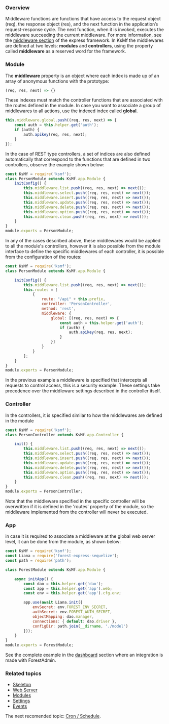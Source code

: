 ### Overview
Middleware functions are functions that have access to the request object (req), the response object (res), and the next function in the application’s request-response cycle. The next function, when it is invoked, executes the middleware succeeding the current middleware. For more information, see the [middleware section](https://expressjs.com/en/guide/writing-middleware.html) of the express framework. In KsMf the middlewares are defined at two levels: **modules** and **controllers**, using the property called **middleware** as a reserved word for the framework. 

### Module
The **middleware** property is an object where each index is made up of an array of anonymous functions with the prototype:
```js
(req, res, next) => {}
```
These indexes must match the controller functions that are associated with the routes defined in the module. In case you want to associate a group of middlewares to all actions, use the indexed index called **global**.  

```js
this.middleware.global.push((req, res, next) => {
	const auth = this.helper.get('auth');
	if (auth) {
		auth.apikey(req, res, next);
	}
});
```

In the case of REST type controllers, a set of indices are also defined automatically that correspond to the functions that are defined in two controllers, observe the example shown below: 
```js
const KsMf = require('ksmf');
class PersonModule extends KsMf.app.Module {
    initConfig() {
        this.middleware.list.push((req, res, next) => next());
        this.middleware.select.push((req, res, next) => next());
        this.middleware.insert.push((req, res, next) => next());
        this.middleware.update.push((req, res, next) => next());
        this.middleware.delete.push((req, res, next) => next());
        this.middleware.option.push((req, res, next) => next());
        this.middleware.clean.push((req, res, next) => next());
    }
}
module.exports = PersonModule;
```
In any of the cases described above, these middlewares would be applied to all the module's controllers, however it is also possible from the module interface to define the specific middlewares of each controller, it is possible from the configuration of the routes: 
 
```js
const KsMf = require('ksmf');
class PersonModule extends KsMf.app.Module {

    initConfig() {
        this.middleware.list.push((req, res, next) => next());
        this.routes = [
            {
                route: "/api" + this.prefix,
                controller: 'PersonController',
                method: 'rest',
                middleware: {
                    global: [(req, res, next) => {
                        const auth = this.helper.get('auth');
                        if (auth) {
                            auth.apikey(req, res, next);
                        }
                    }]
                }
            }
        ];
    }
}
module.exports = PersonModule;
```
In the previous example a middleware is specified that intercepts all requests to control access, this is a security example. These settings take precedence over the middleware settings described in the controller itself.

### Controller

In the controllers, it is specified similar to how the middlewares are defined in the module 
```js
const KsMf = require('ksmf');
class PersonController extends KsMf.app.Controller {

    init() {
        this.middleware.list.push((req, res, next) => next());
        this.middleware.select.push((req, res, next) => next());
        this.middleware.insert.push((req, res, next) => next());
        this.middleware.update.push((req, res, next) => next());
        this.middleware.delete.push((req, res, next) => next());
        this.middleware.option.push((req, res, next) => next());
        this.middleware.clean.push((req, res, next) => next());
    }	
}
module.exports = PersonController;
```
Note that the middleware specified in the specific controller will be overwritten if it is defined in the 'routes' property of the module, so the middleware implemented from the controller will never be executed.

### App
in case it is required to associate a middleware at the global web server level, it can be done from the module, as shown below: 
```js
const KsMf = require('ksmf');
const Liana = require('forest-express-sequelize');
const path = require('path');

class ForestModule extends KsMf.app.Module {

    async initApp() {
        const dao = this.helper.get('dao');
        const app = this.helper.get('app').web;
        const env = this.helper.get('app').cfg.env;

        app.use(await Liana.init({
            envSecret: env.FOREST_ENV_SECRET,
            authSecret: env.FOREST_AUTH_SECRET,
            objectMapping: dao.manager,
            connections: { default: dao.driver },
            configDir: path.join(__dirname, './model')
        }));
    }
}
module.exports = ForestModule;
```
See the complete example in the [dashboard](./application.dashboard.md) section where an integration is made with ForestAdmin. 

### Related topics 
+ [Skeleton](./common.project.skeleton.md)
+ [Web Server](./advanced.app.web.md)
+ [Modules](./common.modules.md)
+ [Settings](./advanced.setting.md)
+ [Events](./advanced.events.md)

The next recomended topic: [Cron / Schedule](./advanced.cron.md).